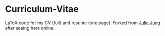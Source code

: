 # Curriculum-Vitae
LaTeX code for my CV (full) and resume (one page). Forked from [Julie Jung](https://github.com/jamjulie) after seeing hers online. 
